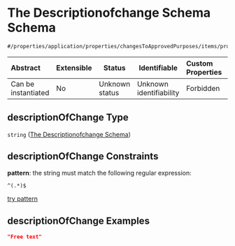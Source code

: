 # The Descriptionofchange Schema Schema

```txt
#/properties/application/properties/changesToApprovedPurposes/items/properties/descriptionOfChange#/properties/application/properties/changesToApprovedPurposes/items/properties/descriptionOfChange
```




| Abstract            | Extensible | Status         | Identifiable            | Custom Properties | Additional Properties | Access Restrictions | Defined In                                                                                     |
| :------------------ | ---------- | -------------- | ----------------------- | :---------------- | --------------------- | ------------------- | ---------------------------------------------------------------------------------------------- |
| Can be instantiated | No         | Unknown status | Unknown identifiability | Forbidden         | Allowed               | none                | [CompletionReport.schema.json\*](../false/CompletionReport.schema.json "open original schema") |

## descriptionOfChange Type

`string` ([The Descriptionofchange Schema](completionreport-properties-the-application-schema-properties-the-changestoapprovedpurposes-schema-the-items-schema-properties-the-descriptionofchange-schema.md))

## descriptionOfChange Constraints

**pattern**: the string must match the following regular expression: 

```regexp
^(.*)$
```

[try pattern](https://regexr.com/?expression=%5E(.*)%24 "try regular expression with regexr.com")

## descriptionOfChange Examples

```json
"Free text"
```
